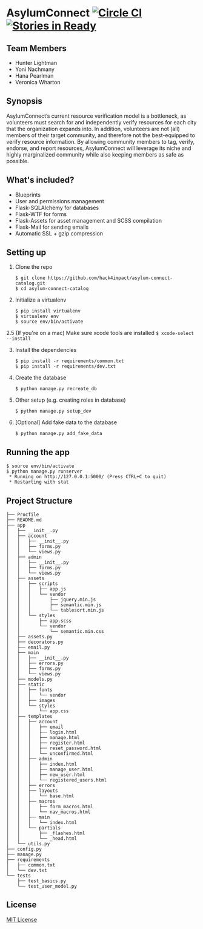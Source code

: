 ﻿# AsylumConnect [![Circle CI](https://circleci.com/gh/hack4impact/flask-base.svg?style=svg)](https://circleci.com/gh/hack4impact/flask-base) [![Stories in Ready](https://badge.waffle.io/hack4impact/flask-base.png?label=ready&title=Ready)](https://waffle.io/hack4impact/flask-base)

## Team Members

- Hunter Lightman
- Yoni Nachmany
- Hana Pearlman
- Veronica Wharton

## Synopsis

AsylumConnect’s current resource verification model is a bottleneck, as volunteers must search for and independently verify resources for each city that the organization expands into. In addition, volunteers are not (all) members of their target community, and therefore not the best-equipped to verify resource information. By allowing community members to tag, verify, endorse, and report resources, AsylumConnect will leverage its niche and highly marginalized community while also keeping members as safe as possible.

## What's included?

* Blueprints
* User and permissions management
* Flask-SQLAlchemy for databases
* Flask-WTF for forms
* Flask-Assets for asset management and SCSS compilation
* Flask-Mail for sending emails
* Automatic SSL + gzip compression

## Setting up

1. Clone the repo

    ```
    $ git clone https://github.com/hack4impact/asylum-connect-catalog.git
    $ cd asylum-connect-catalog
    ```

2. Initialize a virtualenv

    ```
    $ pip install virtualenv
    $ virtualenv env
    $ source env/bin/activate
    ```
2.5 (If you're on a mac) Make sure xcode tools are installed
    ```
    $ xcode-select --install
    ```
    
3. Install the dependencies

    ```
    $ pip install -r requirements/common.txt
    $ pip install -r requirements/dev.txt
    ```

4. Create the database

    ```
    $ python manage.py recreate_db
    ```

5. Other setup (e.g. creating roles in database)

    ```
    $ python manage.py setup_dev
    ```

6. [Optional] Add fake data to the database

    ```
    $ python manage.py add_fake_data
    ```

## Running the app

```
$ source env/bin/activate
$ python manage.py runserver
 * Running on http://127.0.0.1:5000/ (Press CTRL+C to quit)
 * Restarting with stat
```

## Project Structure


```
├── Procfile
├── README.md
├── app
│   ├── __init__.py
│   ├── account
│   │   ├── __init__.py
│   │   ├── forms.py
│   │   └── views.py
│   ├── admin
│   │   ├── __init__.py
│   │   ├── forms.py
│   │   └── views.py
│   ├── assets
│   │   ├── scripts
│   │   │   ├── app.js
│   │   │   └── vendor
│   │   │       ├── jquery.min.js
│   │   │       ├── semantic.min.js
│   │   │       └── tablesort.min.js
│   │   └── styles
│   │       ├── app.scss
│   │       └── vendor
│   │           └── semantic.min.css
│   ├── assets.py
│   ├── decorators.py
│   ├── email.py
│   ├── main
│   │   ├── __init__.py
│   │   ├── errors.py
│   │   ├── forms.py
│   │   └── views.py
│   ├── models.py
│   ├── static
│   │   ├── fonts
│   │   │   └── vendor
│   │   ├── images
│   │   └── styles
│   │       └── app.css
│   ├── templates
│   │   ├── account
│   │   │   ├── email
│   │   │   ├── login.html
│   │   │   ├── manage.html
│   │   │   ├── register.html
│   │   │   ├── reset_password.html
│   │   │   └── unconfirmed.html
│   │   ├── admin
│   │   │   ├── index.html
│   │   │   ├── manage_user.html
│   │   │   ├── new_user.html
│   │   │   └── registered_users.html
│   │   ├── errors
│   │   ├── layouts
│   │   │   └── base.html
│   │   ├── macros
│   │   │   ├── form_macros.html
│   │   │   └── nav_macros.html
│   │   ├── main
│   │   │   └── index.html
│   │   └── partials
│   │       ├── _flashes.html
│   │       └── _head.html
│   └── utils.py
├── config.py
├── manage.py
├── requirements
│   ├── common.txt
│   └── dev.txt
└── tests
    ├── test_basics.py
    └── test_user_model.py
```

## License
[MIT License](LICENSE.md)
